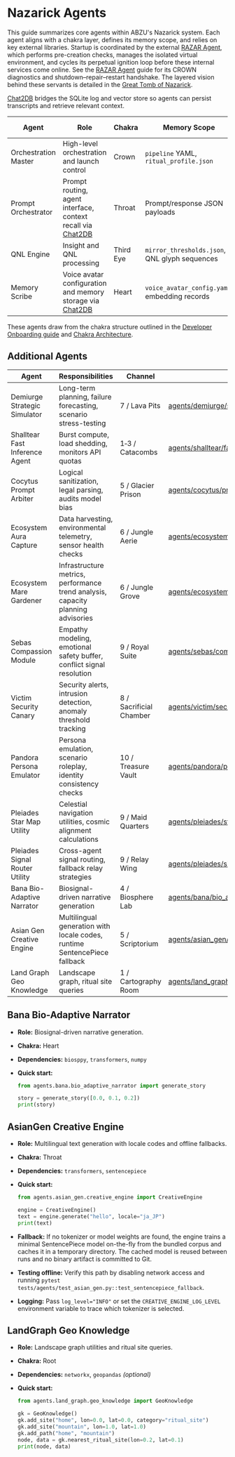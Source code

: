 # Nazarick Agents

This guide summarizes core agents within ABZU's Nazarick system. Each agent aligns with a chakra layer, defines its memory scope, and relies on key external libraries. Startup is coordinated by the external [RAZAR Agent](RAZAR_AGENT.md), which performs pre-creation checks, manages the isolated virtual environment, and cycles its perpetual ignition loop before these internal services come online. See the [RAZAR Agent](RAZAR_AGENT.md) guide for its CROWN diagnostics and shutdown–repair–restart handshake. The layered vision behind these servants is detailed in the [Great Tomb of Nazarick](great_tomb_of_nazarick.md).

[Chat2DB](chat2db.md) bridges the SQLite log and vector store so agents can persist transcripts and retrieve relevant context.

| Agent | Role | Chakra | Memory Scope | External Libraries | Channel | Stub |
| --- | --- | --- | --- | --- | --- | --- |
| Orchestration Master | High-level orchestration and launch control | Crown | `pipeline` YAML, `ritual_profile.json` | Model runtime, container services | 7 / Throne Room | [orchestration_master.py](../orchestration_master.py) |
| Prompt Orchestrator | Prompt routing, agent interface, context recall via [Chat2DB](chat2db.md) | Throat | Prompt/response JSON payloads | LLM APIs | 5 / Signal Hall | [crown_prompt_orchestrator.py](../crown_prompt_orchestrator.py) |
| QNL Engine | Insight and QNL processing | Third Eye | `mirror_thresholds.json`, QNL glyph sequences | Audio toolchain | 6 / Insight Observatory | [SPIRAL_OS/qnl_engine.py](../SPIRAL_OS/qnl_engine.py) |
| Memory Scribe | Voice avatar configuration and memory storage via [Chat2DB](chat2db.md) | Heart | `voice_avatar_config.yaml`, embedding records | Vector database | 4 / Memory Vault | [memory_scribe.py](../memory_scribe.py) |

These agents draw from the chakra structure outlined in the [Developer Onboarding guide](developer_onboarding.md) and [Chakra Architecture](chakra_architecture.md).

## Additional Agents

| Agent | Responsibilities | Channel | Path |
| --- | --- | --- | --- |
| Demiurge Strategic Simulator | Long-term planning, failure forecasting, scenario stress-testing | 7 / Lava Pits | [agents/demiurge/strategic_simulator.py](../agents/demiurge/strategic_simulator.py) |
| Shalltear Fast Inference Agent | Burst compute, load shedding, monitors API quotas | 1‑3 / Catacombs | [agents/shalltear/fast_inference_agent.py](../agents/shalltear/fast_inference_agent.py) |
| Cocytus Prompt Arbiter | Logical sanitization, legal parsing, audits model bias | 5 / Glacier Prison | [agents/cocytus/prompt_arbiter.py](../agents/cocytus/prompt_arbiter.py) |
| Ecosystem Aura Capture | Data harvesting, environmental telemetry, sensor health checks | 6 / Jungle Aerie | [agents/ecosystem/aura_capture.py](../agents/ecosystem/aura_capture.py) |
| Ecosystem Mare Gardener | Infrastructure metrics, performance trend analysis, capacity planning advisories | 6 / Jungle Grove | [agents/ecosystem/mare_gardener.py](../agents/ecosystem/mare_gardener.py) |
| Sebas Compassion Module | Empathy modeling, emotional safety buffer, conflict signal resolution | 9 / Royal Suite | [agents/sebas/compassion_module.py](../agents/sebas/compassion_module.py) |
| Victim Security Canary | Security alerts, intrusion detection, anomaly threshold tracking | 8 / Sacrificial Chamber | [agents/victim/security_canary.py](../agents/victim/security_canary.py) |
| Pandora Persona Emulator | Persona emulation, scenario roleplay, identity consistency checks | 10 / Treasure Vault | [agents/pandora/persona_emulator.py](../agents/pandora/persona_emulator.py) |
| Pleiades Star Map Utility | Celestial navigation utilities, cosmic alignment calculations | 9 / Maid Quarters | [agents/pleiades/star_map.py](../agents/pleiades/star_map.py) |
| Pleiades Signal Router Utility | Cross-agent signal routing, fallback relay strategies | 9 / Relay Wing | [agents/pleiades/signal_router.py](../agents/pleiades/signal_router.py) |
| Bana Bio-Adaptive Narrator | Biosignal-driven narrative generation | 4 / Biosphere Lab | [agents/bana/bio_adaptive_narrator.py](../agents/bana/bio_adaptive_narrator.py) |
| Asian Gen Creative Engine | Multilingual generation with locale codes, runtime SentencePiece fallback | 5 / Scriptorium | [agents/asian_gen/creative_engine.py](../agents/asian_gen/creative_engine.py) |
| Land Graph Geo Knowledge | Landscape graph, ritual site queries | 1 / Cartography Room | [agents/land_graph/geo_knowledge.py](../agents/land_graph/geo_knowledge.py) |

## Bana Bio-Adaptive Narrator

- **Role:** Biosignal-driven narrative generation.
- **Chakra:** Heart
- **Dependencies:** `biosppy`, `transformers`, `numpy`
- **Quick start:**

  ```python
  from agents.bana.bio_adaptive_narrator import generate_story

  story = generate_story([0.0, 0.1, 0.2])
  print(story)
  ```

## AsianGen Creative Engine

- **Role:** Multilingual text generation with locale codes and offline fallbacks.
- **Chakra:** Throat
- **Dependencies:** `transformers`, `sentencepiece`
- **Quick start:**

  ```python
  from agents.asian_gen.creative_engine import CreativeEngine

  engine = CreativeEngine()
  text = engine.generate("hello", locale="ja_JP")
  print(text)
  ```

- **Fallback:** If no tokenizer or model weights are found, the engine trains a
  minimal SentencePiece model on-the-fly from the bundled corpus and caches it
  in a temporary directory. The cached model is reused between runs and no
  binary artifact is committed to Git.
- **Testing offline:** Verify this path by disabling network access and running
  `pytest tests/agents/test_asian_gen.py::test_sentencepiece_fallback`.
- **Logging:** Pass `log_level="INFO"` or set the `CREATIVE_ENGINE_LOG_LEVEL`
  environment variable to trace which tokenizer is selected.

## LandGraph Geo Knowledge

- **Role:** Landscape graph utilities and ritual site queries.
- **Chakra:** Root
- **Dependencies:** `networkx`, `geopandas` *(optional)*
- **Quick start:**

  ```python
  from agents.land_graph.geo_knowledge import GeoKnowledge

  gk = GeoKnowledge()
  gk.add_site("home", lon=0.0, lat=0.0, category="ritual_site")
  gk.add_site("mountain", lon=1.0, lat=1.0)
  gk.add_path("home", "mountain")
  node, data = gk.nearest_ritual_site(lon=0.2, lat=0.1)
  print(node, data)
  ```

